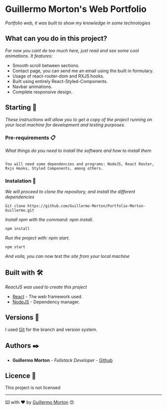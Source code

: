 # Guillermo Morton's Web Portfolio

_Portfolio web, it was built to show my knowledge in some technologies_

## What can you do in this project?

_For now you cant do too much here, just read and see some cool animations. It features:_

* Smooth scroll between sections.
* Contact page, you can send me an email using the built in formulary.
* Usage of react-router-dom and RXJS hooks.
* Built using entirely React-Styled-Components.
* Navbar animations.
* Complete responsive design.


## Starting 🚀

_These instructions will allow you to get a copy of the project running on your local machine for development and testing purposes._


### Pre-requirements 📋

_What things do you need to install the software and how to install them_

```

You will need some dependencies and programs: NodeJS, React Router, Rxjs Hooks, Styled Components, among others.
```

### Instalation 🔧

_We will proceed to clone the repository, and install the different dependencies_

```
Git clone https://github.com/Guillermo-Morton/Portfolio-Morton-Guillermo.git
```

_Install npm with the command: npm install._

```
npm install
```
_Run the project with: npm start._

```
npm start
```

_And voila, you can now test the site from your local machine_


## Built with 🛠️

_ReactJS was used to create this project_

* [React](https://es.reactjs.org/) - The web framework used.
* [NodeJS](https://nodejs.org/es/) - Dependency manager.

## Versions 📌

I used [Git](https://git-scm.com/) for the branch and version system.

## Authors ✒️


* **Guillermo Morton** - *Fullstack Developer* - [Github](https://github.com/Guillermo-Morton)


## Licence 📄

This project is not licensed


---
⌨️ with ❤️ by [Guillermo Morton](https://github.com/Guillermo-Morton) 😊
